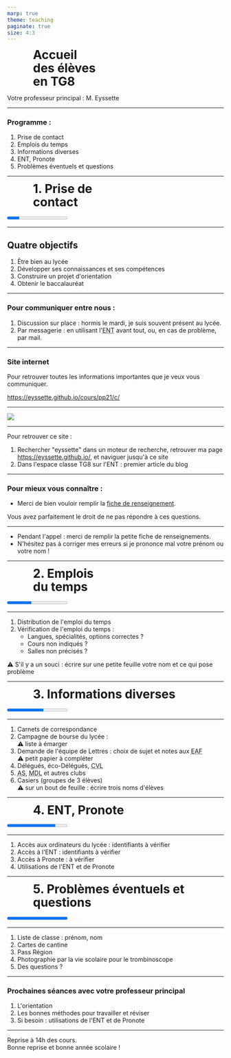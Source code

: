 ```yaml
---
marp: true
theme: teaching
paginate: true
size: 4:3
---
```


<!-- _class: titre -->
<style scoped>
h1 {margin:10px 60px; line-height:1.1em}
</style>

# Accueil <br>des élèves<br> en TG8<!-- fit -->
Votre professeur principal :
M. Eyssette

---
<!-- _class:  -->

### Programme :

1. Prise de contact
2. Emplois du temps
3. Informations diverses
4. ENT, Pronote
5. Problèmes éventuels et questions

---
<!-- _class: partie -->
<style scoped>
h1 {margin:0 60px}
</style>
# 1. Prise de<br> contact <!-- fit -->
<progress max="5" value="1"></progress>

---
<!-- _class:  -->
## Quatre objectifs

1) Être bien au lycée
1) Développer ses connaissances et ses compétences
1) Construire un projet d'orientation
1) Obtenir le baccalauréat


---
<!-- _class:  -->

### Pour communiquer entre nous :
1. Discussion sur place : hormis le mardi, je suis souvent présent au lycée.
2. Par messagerie : en utilisant l'<abbr title="Environnement Numérique de Travail">ENT</abbr> avant tout, ou, en cas de problème, par mail.


---
<!-- _class:  -->

### Site internet

Pour retrouver toutes les informations importantes que je veux vous communiquer.

https://eyssette.github.io/cours/pp21/c/

---
<!-- _class: i1t0 -->

![](https://i.ibb.co/rwQz1yQ/qc-code-pp21-tg8.png)


---
<!-- _class:  -->

Pour retrouver ce site : 
1. Rechercher "eyssette" dans un moteur de recherche, retrouver ma page https://eyssette.github.io/, et naviguer jusqu'à ce site
2. Dans l'espace classe TG8 sur l'ENT : premier article du blog




---
<!-- _class:  -->
### Pour mieux vous connaître :

- Merci de bien vouloir remplir la [fiche de renseignement](https://docs.google.com/document/d/e/2PACX-1vRe8OjirX4tlDQ_eDANxkPErrQyVO0GHmwYjX18jDtiFtuFH-i5Gh2VINsGA58SXmBp4-jhEZ2xZ2pS/pub). 

Vous avez parfaitement le droit de ne pas répondre à ces questions.


---
<!-- _class: definition -->
- Pendant l'appel : merci de remplir la petite fiche de renseignements.
- N'hésitez pas à corriger mes erreurs si je prononce mal votre prénom ou votre nom !

---
<!-- _class: partie -->
<style scoped>
h1 {margin:0 60px}
</style>
# 2. Emplois<br> du temps <!-- fit -->
<progress max="5" value="2"></progress>

---
<!-- _class:  -->
1. Distribution de l'emploi du temps
1. Vérification de l'emploi du temps :
	- Langues, spécialités, options correctes ?
	- Cours non indiqués ?
	- Salles non précisés ?

:warning: S'il y a un souci : écrire sur une petite feuille votre nom et ce qui pose problème

<!-- emploi du temps affiché en petit : on ne voit pas tout (penser à avoir grande version, ou version numérique) -->

---
<!-- _class: partie -->
# 3. Informations diverses
<progress max="5" value="3"></progress>

---
<!-- _class: fppppp -->
1) Carnets de correspondance
1) Campagne de bourse du lycée : <br>:warning: liste à émarger
1) Demande de l'équipe de Lettres : choix de sujet et notes aux <abbr title="Épreuves Anticipées de Français">EAF</abbr><br>:warning: petit papier à compléter
1) Délégués, éco-Délégués, <abbr title="Conseil de la Vie Lycéenne">CVL</abbr>
1) <abbr title="Association sportive">AS</abbr>, <abbr title="Maison des Lycéens">MDL</abbr> et autres clubs
1) Casiers (groupes de 3 élèves)<br>:warning: sur un bout de feuille : écrire trois noms d'élèves

---
<!-- _class: partie -->
# 4. ENT, Pronote
<progress max="5" value="4"></progress>

---
<!-- _class:  -->

1. Accès aux ordinateurs du lycée : identifiants à vérifier
2. Accès à l'ENT : identifiants à vérifier
3. Accès à Pronote : à vérifier
4. Utilisations de l'ENT et de Pronote

<!-- Faire une séance d'AP à part sur l'ENT et Pronote -->
<!-- Faire au moins le point sur les usages essentiels : messagerie + cahier de texte + travail à rendre + espaces de travail ; utiliser élève fictif ? -->

---
<!-- _class: partie -->
# 5. Problèmes éventuels et questions
<progress max="5" value="5"></progress>

---
<!-- _class:  -->

1. Liste de classe : prénom, nom
1. Cartes de cantine
1. Pass Région
1. Photographie par la vie scolaire pour le trombinoscope
1. Des questions ?


---
<!-- _class:  -->

### Prochaines séances avec votre professeur principal

1. L'orientation
2. Les bonnes méthodes pour travailler et réviser
3. Si besoin : utilisations de l'ENT et de Pronote

---
<!-- _class: definition -->

Reprise à 14h des cours.<br>
Bonne reprise et bonne année scolaire !